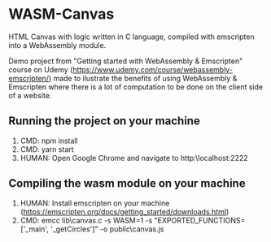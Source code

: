 # WASM-Canvas

HTML Canvas with logic written in C language, compiled with emscripten into a WebAssembly module.

Demo project from "Getting started with WebAssembly & Emscripten" course on Udemy (https://www.udemy.com/course/webassembly-emscripten/) made to ilustrate the benefits of using WebAssembly & Emscripten where there is a lot of computation to be done on the client side of a website.

## Running the project on your machine

1. CMD: npm install
2. CMD: yarn start
3. HUMAN: Open Google Chrome and navigate to http:\\localhost:2222

## Compiling the wasm module on your machine
1. HUMAN: Install emscripten on your machine (https://emscripten.org/docs/getting_started/downloads.html)
2. CMD: emcc lib\canvas.c -s WASM=1 -s "EXPORTED_FUNCTIONS=['_main', '_getCircles']" -o public\canvas.js
